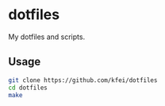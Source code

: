 # dotfiles

My dotfiles and scripts.

## Usage

```bash
git clone https://github.com/kfei/dotfiles
cd dotfiles
make
```
